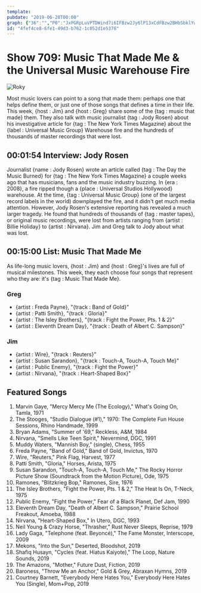```yaml
---
template: 
pubdate: "2019-06-28T00:00"
graph: {"36":"","P0":"JxPGRpLuVPTDWind7i6IFBzw2Jy6lP13xCdFBzw2BHbSbklYw0M73Gwn1XuLhU2oAo1lDjg8cEOsvGyA"}
id: "4fef4ce8-6fe1-49d3-b762-1c052d1e5378"
---
```






# Show 709: Music That Made Me & the Universal Music Warehouse Fire

![Roky](https://static.soundopinions.org/images/2019/musicmade.jpg)

Most music lovers can point to a song that made them: perhaps one that helps define them, or just one of those songs that defines a time in their life. This week, {host : Jim} and {host : Greg} share some of the {tag : music that made} them. They also talk with music journalist {tag : Jody Rosen} about his investigative article for {tag : The New York Times Magazine} about the {label : Universal Music Group} Warehouse fire and the hundreds of thousands of master recordings that were lost.



## 00:01:54 Interview: Jody Rosen

Journalist {name : Jody Rosen} wrote an article called {tag : The Day the Music Burned} for {tag : The New York Times Magazine} a couple weeks ago that has musicians, fans and the music industry buzzing. In {era : 2008}, a fire ripped though a {place : Universal Studios Hollywood} warehouse. At the time, {tag : Universal Music Group} (one of the largest record labels in the world) downplayed the fire, and it didn't get much media attention. However, Jody Rosen's extensive reporting has revealed a much larger tragedy. He found that hundreds of thousands of {tag : master tapes}, or original music recordings, were lost from artists ranging from {artist : Billie Holiday} to {artist : Nirvana}. Jim and Greg talk to Jody about what was lost.



## 00:15:00 List: Music That Made Me

As life-long music lovers, {host : Jim} and {host : Greg}'s lives are full of musical milestones. This week, they each choose four songs that represent who they are: it's {tag : Music That Made Me}.


### Greg

- {artist : Freda Payne}, "{track : Band of Gold}"
- {artist : Patti Smith}, "{track : Gloria}"
- {artist : The Isley Brothers}, "{track : Fight the Power, Pts. 1 & 2}"
- {artist : Eleventh Dream Day}, "{track : Death of Albert C. Sampson}"


### Jim

- {artist : Wire}, "{track : Reuters}"
- {artist : Susan Sarandon}, "{track : Touch-A, Touch-A, Touch Me}"
- {artist : Public Enemy}, "{track : Fight the Power}"
- {artist : Nirvana}, "{track : Heart-Shaped Box}"



## Featured Songs

1. Marvin Gaye, "Mercy Mercy Me (The Ecology)," What's Going On, Tamla, 1971
2. The Stooges, "Studio Dialogue (#1)," 1970: The Complete Fun House Sessions, Rhino Handmade, 1999
3. Bryan Adams, "Summer of '69," Reckless, A&M, 1984
4. Nirvana, "Smells Like Teen Spirit," Nevermind, DGC, 1991
5. Muddy Waters, "Mannish Boy," (single), Chess, 1955
6. Freda Payne, "Band of Gold," Band of Gold, Invictus, 1970
7. Wire, "Reuters," Pink Flag, Harvest, 1977
8. Patti Smith, "Gloria," Horses, Arista, 1975
9. Susan Sarandon, "Touch-A, Touch-A, Touch Me," The Rocky Horror Picture Show (Soundtrack from the Motion Picture), Ode, 1975
10. Ramones, "Blitzkrieg Bop," Ramones, Sire, 1976
11. The Isley Brothers, "Fight the Power, Pts. 1 & 2," The Heat Is On, T-Neck, 1975
12. Public Enemy, "Fight the Power," Fear of a Black Planet, Def Jam, 1990
13. Eleventh Dream Day, "Death of Albert C. Sampson," Prairie School Freakout, Amoeba, 1988
14. Nirvana, "Heart-Shaped Box," In Utero, DGC, 1993
15. Neil Young & Crazy Horse, "Thrasher," Rust Never Sleeps, Reprise, 1979
16. Lady Gaga, "Telephone (feat. Beyoncé)," The Fame Monster, Interscope, 2009
17. Mekons, "Into the Sun," Deserted, Bloodshot, 2019
18. Shafiq Husayn, "Cycles (feat. Hiatus Kaiyote)," The Loop, Nature Sounds, 2019
19. The Amazons, "Mother," Future Dust, Fiction, 2019
20. Baroness, "Throw Me an Anchor," Gold & Grey, Abraxan Hymns, 2019
21. Courtney Barnett, "Everybody Here Hates You," Everybody Here Hates You (Single), Mom+Pop, 2019